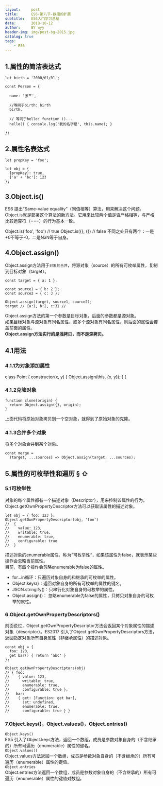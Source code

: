 ```yaml
---
layout:     post   				
title:      ES6-第八节-数组的扩展
subtitle:   ES6入门学习总结  
date:       2018-10-12			
author:     BY wyy						
header-img: img/post-bg-2015.jpg 	
catalog: true 					
tags:					
    - ES6
---
```

## 1.属性的简洁表达式
```
let birth = '2000/01/01';

const Person = {

  name: '张三',

  //等同于birth: birth
  birth,

  // 等同于hello: function ()...
  hello() { console.log('我的名字是', this.name); }

};
```

## 2.属性名表达式
```
let propKey = 'foo';

let obj = {
  [propKey]: true,
  ['a' + 'bc']: 123
};
```
## 3.Object.is()
ES6 提出“Same-value equality”（同值相等）算法，用来解决这个问题。Object.is就是部署这个算法的新方法。它用来比较两个值是否严格相等，与严格比较运算符（===）的行为基本一致。

Object.is('foo', 'foo')
// true
Object.is({}, {})
// false
不同之处只有两个：一是+0不等于-0，二是NaN等于自身。

## 4.Object.assign()
Object.assign方法用于`对象的合并`，将源对象（source）的所有可枚举属性，复制到目标对象（target）。
```
const target = { a: 1 };

const source1 = { b: 2 };
const source2 = { c: 3 };

Object.assign(target, source1, source2);
target // {a:1, b:2, c:3} //
```
Object.assign方法的第一个参数是目标对象，后面的参数都是源对象。  
如果目标对象与源对象有同名属性，或多个源对象有同名属性，则后面的属性会覆盖前面的属性。  
**Object.assign方法实行的是浅拷贝，而不是深拷贝。**
## 4.1用法
### 4.1.1为对象添加属性

class Point {
  constructor(x, y) {
    Object.assign(this, {x, y});
  }
}

### 4.1.2克隆对象
```
function clone(origin) {
  return Object.assign({}, origin);
}
```
上面代码将原始对象拷贝到一个空对象，就得到了原始对象的克隆。

### 4.1.3合并多个对象

将多个对象合并到某个对象。
```
const merge =
  (target, ...sources) => Object.assign(target, ...sources);
```

## 5.属性的可枚举性和遍历 § ⇧
### 5.1可枚举性
对象的每个属性都有一个描述对象（Descriptor），用来控制该属性的行为。Object.getOwnPropertyDescriptor方法可以获取该属性的描述对象。
```
let obj = { foo: 123 };
Object.getOwnPropertyDescriptor(obj, 'foo')
//  {
//    value: 123,
//    writable: true,
//    enumerable: true,
//    configurable: true
//  }
```
描述对象的enumerable属性，称为”可枚举性“，如果该属性为false，就表示某些操作会忽略当前属性。  
目前，有四个操作会忽略enumerable为false的属性。  

- for...in循环：只遍历对象自身的和继承的可枚举的属性。
- Object.keys()：返回对象自身的所有可枚举的属性的键名。
- JSON.stringify()：只串行化对象自身的可枚举的属性。
- Object.assign()： 忽略enumerable为false的属性，只拷贝对象自身的可枚举的属性。

### 6.Object.getOwnPropertyDescriptors()
前面说过，Object.getOwnPropertyDescriptor方法会返回某个对象属性的描述对象（descriptor）。ES2017 引入了Object.getOwnPropertyDescriptors方法，返回指定对象所有自身属性（非继承属性）的描述对象。
```
const obj = {
  foo: 123,
  get bar() { return 'abc' }
};

Object.getOwnPropertyDescriptors(obj)
// { foo:
//    { value: 123,
//      writable: true,
//      enumerable: true,
//      configurable: true },
//   bar:
//    { get: [Function: get bar],
//      set: undefined,
//      enumerable: true,
//      configurable: true } }
```

### 7.Object.keys()，Object.values()，Object.entries()
`Object.keys()`  
ES5 引入了Object.keys方法，返回一个数组，成员是参数对象自身的（不含继承的）所有可遍历（enumerable）属性的键名。    
`Object.values() `    
Object.values方法返回一个数组，成员是参数对象自身的（不含继承的）所有可遍历（enumerable）属性的键值。    
`Object.entries `  
Object.entries方法返回一个数组，成员是参数对象自身的（不含继承的）所有可遍历（enumerable）属性的键值对数组。  
